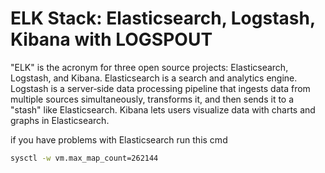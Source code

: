 ELK Stack: Elasticsearch, Logstash, Kibana with LOGSPOUT
=======================================================

"ELK" is the acronym for three open source projects: Elasticsearch, Logstash, and Kibana. Elasticsearch is a search and analytics engine. Logstash is a server‑side data processing pipeline that ingests data from multiple sources simultaneously, transforms it, and then sends it to a "stash" like Elasticsearch. Kibana lets users visualize data with charts and graphs in Elasticsearch.

if you have problems with Elasticsearch run this cmd

```bash
sysctl -w vm.max_map_count=262144
```
